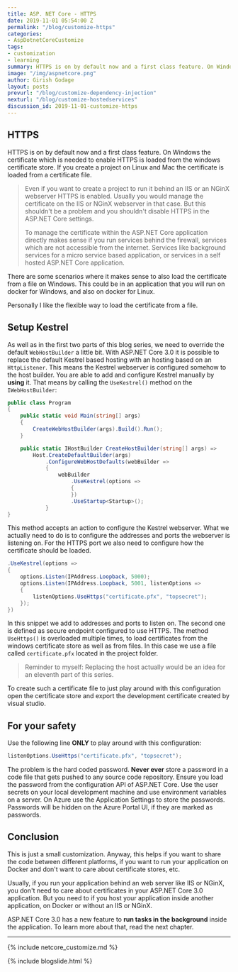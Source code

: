 ```yaml
---
title: ASP. NET Core - HTTPS
date: 2019-11-01 05:54:00 Z
permalink: "/blog/customize-https"
categories:
- AspDotnetCoreCustomize
tags:
- customization
- learning
summary: HTTPS is on by default now and a first class feature. On Windows the certificate which is needed to enable HTTPS is loaded from the windows certificate store. If you create a project on Linux and Mac the certificate is loaded from a certificate file. 
image: "/img/aspnetcore.png"
author: Girish Godage
layout: posts
prevurl: "/blog/customize-dependency-injection"
nexturl: "/blog/customize-hostedservices"
discussion_id: 2019-11-01-customize-https
---
```


## HTTPS

HTTPS is on by default now and a first class feature. On Windows the certificate which is needed to enable HTTPS is loaded from the windows certificate store. If you create a project on Linux and Mac the certificate is loaded from a certificate file.

> Even if you want to create a project to run it behind an IIS or an NGinX webserver HTTPS is enabled. Usually you would manage the certificate on the IIS or NGinX webserver in that case. But this shouldn't be a problem and you shouldn't disable HTTPS in the ASP.NET Core settings.
>
> To manage the certificate within the ASP.NET Core application directly makes sense if you run services behind the firewall, services which are not accessible from the internet. Services like background services for a micro service based application, or services in a self hosted ASP.NET Core application.

There are some scenarios where it makes sense to also load the certificate from a file on Windows. This could be in an application that you will run on docker for Windows, and also on docker for Linux.

Personally I like the flexible way to load the certificate from a file.

## Setup Kestrel

As well as in the first two parts of this blog series, we need to override the default `WebHostBuilder` a little bit. With ASP.NET Core 3.0 it is possible to replace the default Kestrel based hosting with an hosting based on an `HttpListener`. This means the Kestrel webserver is configured somehow to the host builder. You are able to add and configure Kestrel manually by **using** it. That means by calling the `UseKestrel()` method on the `IWebHostBuilder`:

```csharp
public class Program
{
    public static void Main(string[] args)
    {
        CreateWebHostBuilder(args).Build().Run();
    }

    public static IHostBuilder CreateHostBuilder(string[] args) =>
        Host.CreateDefaultBuilder(args)
            .ConfigureWebHostDefaults(webBuilder =>
            {                
                webBuilder
                    .UseKestrel(options => 
                    {	
                    })
                    .UseStartup<Startup>();
            }
}
```

This method accepts an action to configure the Kestrel webserver. What we actually need to do is to configure the addresses and ports the webserver is listening on. For the HTTPS port we also need to configure how the certificate should be loaded.

```csharp
.UseKestrel(options => 
{
	options.Listen(IPAddress.Loopback, 5000);
	options.Listen(IPAddress.Loopback, 5001, listenOptions =>
	{
		listenOptions.UseHttps("certificate.pfx", "topsecret");
	});
})
```

In this snippet we add to addresses and ports to listen on. The second one is defined as secure endpoint configured to use HTTPS. The method `UseHttps()` is overloaded multiple times, to load certificates from the windows certificate store as well as from files. In this case we use a file called `certificate.pfx` located in the project folder.

> Reminder to myself: Replacing the host actually would be an idea for an eleventh part of this series.

To create such a certificate file to just play around with this configuration open the certificate store and export the development certificate created by visual studio.

## For your safety

Use the following line **ONLY** to play around with this configuration:

```csharp
listenOptions.UseHttps("certificate.pfx", "topsecret");
```

The problem is the hard coded password. **Never ever** store a password in a code file that gets pushed to any source code repository. Ensure you load the password from the configuration API of ASP.NET Core. Use the user secrets on your local development machine and use environment variables on a server. On Azure use the Application Settings to store the passwords. Passwords will be hidden on the Azure Portal UI, if they are marked as passwords.

## Conclusion

This is just a small customization. Anyway, this helps if you want to share the code between different platforms, if you want to run your application on Docker and don't want to care about certificate stores, etc.

Usually, if you run your application behind an web server like IIS or NGinX, you don't need to care about certificates in your ASP.NET Core 3.0 application. But you need to if you host your application inside another application, on Docker or without an IIS or NGinX.

ASP.NET Core 3.0 has a new feature to **run tasks in the background** inside the application. To learn more about that, read the next chapter.

---
{% include netcore_customize.md %}

{% include blogslide.html %}

